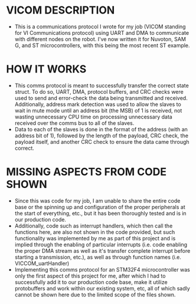 # VICOM DESCRIPTION
- This is a communications protocol I wrote for my job (VICOM standing for VI Communications protocol) using UART and DMA to communicate with different nodes on the robot. I've now written it for Nuvoton, SAM G, and ST microcontrollers, with this being the most recent ST example.

# HOW IT WORKS
- This comms protocol is meant to successfully transfer the correct state struct. To do so, UART, DMA, protocol buffers, and CRC checks were used to send and error-check the data being transmitted and received. Additionally, address mark detection was used to allow the slaves to wait in mute mode until an address bit (the MSB) of 1 is received, not wasting unnecessary CPU time on processing unnecessary data received over the comms bus to all of the slaves. 
- Data to each of the slaves is done in the format of the address (with an address bit of 1), followed by the length of the payload, CRC check, the payload itself, and another CRC check to ensure the data came through correct. 

# MISSING ASPECTS FROM CODE SHOWN
- Since this was code for my job, I am unable to share the entire code base or the spinning up and configuration of the proper peripherals at the start of everything, etc., but it has been thoroughly tested and is in our production code. 
- Additionally, code such as interrupt handlers, which then call the functions here, are also not shown in the code provided, but such functionality was implemented by me as part of this project and is implied through the enabling of particular interrupts (i.e. code enabling the proper DMA stream as well as it's transfer complete interrupt before starting a transmission, etc.), as well as through function names (i.e. VICCOM_uartHandler)
- Implementing this comms protocol for an STM32F4 microcontroller was only the first aspect of this project for me, after which I had to successfully add it to our production code base, make it utilize protobuffers and work within our existing system, etc, all of which sadly cannot be shown here due to the limited scope of the files shown.